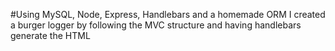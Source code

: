 #Using MySQL, Node, Express, Handlebars and a homemade ORM I created a burger logger by following the MVC structure and having handlebars generate the HTML